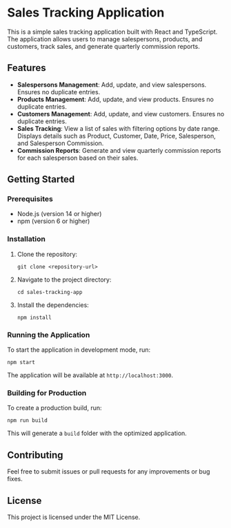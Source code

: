 # Sales Tracking Application

This is a simple sales tracking application built with React and TypeScript. The application allows users to manage salespersons, products, and customers, track sales, and generate quarterly commission reports.

## Features

- **Salespersons Management**: Add, update, and view salespersons. Ensures no duplicate entries.
- **Products Management**: Add, update, and view products. Ensures no duplicate entries.
- **Customers Management**: Add, update, and view customers. Ensures no duplicate entries.
- **Sales Tracking**: View a list of sales with filtering options by date range. Displays details such as Product, Customer, Date, Price, Salesperson, and Salesperson Commission.
- **Commission Reports**: Generate and view quarterly commission reports for each salesperson based on their sales.

## Getting Started

### Prerequisites

- Node.js (version 14 or higher)
- npm (version 6 or higher)

### Installation

1. Clone the repository:
   ```
   git clone <repository-url>
   ```

2. Navigate to the project directory:
   ```
   cd sales-tracking-app
   ```

3. Install the dependencies:
   ```
   npm install
   ```

### Running the Application

To start the application in development mode, run:
```
npm start
```

The application will be available at `http://localhost:3000`.

### Building for Production

To create a production build, run:
```
npm run build
```

This will generate a `build` folder with the optimized application.

## Contributing

Feel free to submit issues or pull requests for any improvements or bug fixes.

## License

This project is licensed under the MIT License.